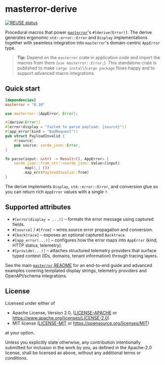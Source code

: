 <!--
SPDX-FileCopyrightText: 2025 RAprogramm <andrey.rozanov.vl@gmail.com>

SPDX-License-Identifier: MIT
-->

# masterror-derive

[![REUSE status](https://api.reuse.software/badge/github.com/RAprogramm/masterror)](https://api.reuse.software/info/github.com/RAprogramm/masterror)

Procedural macros that power [`masterror`](https://crates.io/crates/masterror)'s
`#[derive(Error)]`. The derive generates ergonomic `std::error::Error` and
`Display` implementations together with seamless integration into
`masterror`'s domain-centric `AppError` type.

> **Tip:** Depend on the `masterror` crate in application code and import the
> macros from there (`use masterror::Error;`). This standalone crate is
> published to make `cargo install`/`cargo package` flows happy and to support
> advanced macro integrations.

## Quick start

```toml
[dependencies]
masterror = "0.10"
```

```rust
use masterror::{AppError, Error};

#[derive(Error)]
#[error(display = "failed to parse payload: {source}")]
#[app_error(kind = "BadRequest")]
pub struct PayloadInvalid {
    #[source]
    pub source: serde_json::Error,
}

fn parse(input: &str) -> Result<(), AppError> {
    serde_json::from_str::<serde_json::Value>(input)
        .map(|_| ())
        .map_err(PayloadInvalid::from)
}
```

The derive implements `Display`, `std::error::Error`, and conversion glue so
you can return rich `AppError` values with a single `?`.

## Supported attributes

- `#[error(display = ...)]` – formats the error message using captured fields.
- `#[source]` / `#[from]` – wires source error propagation and conversion.
- `#[backtrace]` – exposes an optional captured `Backtrace`.
- `#[app_error(...)]` – configures how the error maps into `AppError`
  (kind, HTTP status, telemetry).
- `#[provide(...)]` – attaches structured telemetry providers that surface
  typed context (IDs, domains, tenant information) through tracing layers.

See the main [`masterror` README](https://github.com/RAprogramm/masterror/blob/HEAD/README.md) for an end-to-end guide and
advanced examples covering templated display strings, telemetry providers and
OpenAPI/schema integrations.

## License

Licensed under either of

- Apache License, Version 2.0, ([LICENSE-APACHE](https://github.com/RAprogramm/masterror/blob/HEAD/LICENSE-APACHE) or
  <https://www.apache.org/licenses/LICENSE-2.0>)
- MIT license ([LICENSE-MIT](https://github.com/RAprogramm/masterror/blob/HEAD/LICENSE-MIT) or <https://opensource.org/licenses/MIT>)

at your option.

Unless you explicitly state otherwise, any contribution intentionally submitted
for inclusion in the work by you, as defined in the Apache-2.0 license, shall be
licensed as above, without any additional terms or conditions.

